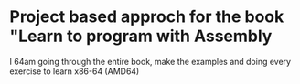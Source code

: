 # Project based approch for the book "Learn to program with Assembly

I 64am going through the entire book, make the examples and doing every
exercise to learn x86-64 (AMD64)
